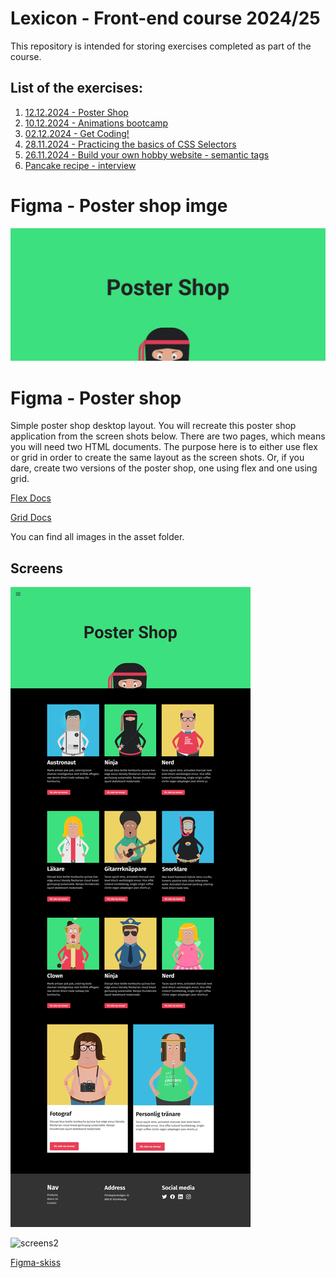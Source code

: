 # Lexicon - Front-end course 2024/25
This repository is intended for storing exercises completed as part of the course.
## List of the exercises:
1. [12.12.2024 - Poster Shop](https://github.com/poster-shop-cube)
1. [10.12.2024 - Animations bootcamp](https://github.com/v49-animation-bootcamp)
1. [02.12.2024 - Get Coding!](https://github.com/topmar/v49-monday)
1. [28.11.2024 - Practicing the basics of CSS Selectors](https://github.com/v48-thursday)
1. [26.11.2024 - Build your own hobby website - semantic tags](https://github.com//v48-tuesday)
1. [Pancake recipe - interview](https://github.com/interview-pancake)


# Figma - Poster shop imge

![poster](./poster.png)

# Figma - Poster shop

Simple poster shop desktop layout. You will recreate this poster shop application from the screen shots below. There are two pages, which means you will need two HTML documents. The purpose here is to either use flex or grid in order to create the same layout as the screen shots. Or, if you dare, create two versions of the poster shop, one using flex and one using grid.

[Flex Docs](https://css-tricks.com/snippets/css/a-guide-to-flexbox/)

[Grid Docs](https://css-tricks.com/snippets/css/complete-guide-grid/)

You can find all images in the asset folder.

## Screens

![screens](./screens.png)

![screens2](./check-out.png)

[Figma-skiss](https://www.figma.com/design/ApkqGdPVOlTaKVX6r12bGv/Poster-Shop?node-id=0-1&t=z9UfUacDEaOYwPWV-1)
